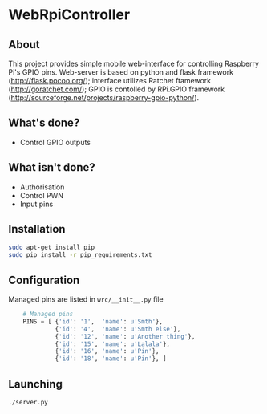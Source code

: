 WebRpiController
================

About
-----
This project provides simple mobile web-interface for controlling Raspberry Pi's GPIO pins.
Web-server is based on python and flask framework (http://flask.pocoo.org/); interface utilizes Ratchet ftamework (http://goratchet.com/); GPIO is contolled by RPi.GPIO framework (http://sourceforge.net/projects/raspberry-gpio-python/).

What's done?
------------
* Control GPIO outputs

What isn't done?
----------------
* Authorisation
* Control PWN
* Input pins

Installation
------------
```bash
sudo apt-get install pip
sudo pip install -r pip_requirements.txt
```

Configuration
-------------
Managed pins are listed in `wrc/__init__.py` file
```python
    # Managed pins
    PINS = [ {'id': '1',  'name': u'Smth'},
             {'id': '4',  'name': u'Smth else'},
             {'id': '12', 'name': u'Another thing'},
             {'id': '15', 'name': u'Lalala'}, 
             {'id': '16', 'name': u'Pin'},
             {'id': '18', 'name': u'Pin'}, ]
```

Launching
---------
```bash
./server.py
```